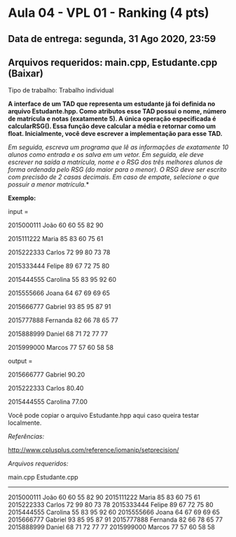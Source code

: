 # Aula 04 - VPL 01 - Ranking (4 pts)

## Data de entrega: segunda, 31 Ago 2020, 23:59

## Arquivos requeridos: main.cpp, Estudante.cpp (Baixar)

Tipo de trabalho: Trabalho individual

**A interface de um TAD que representa um estudante já foi definida no arquivo Estudante.hpp. Como atributos esse TAD possui o nome, número de matrícula e notas (exatamente 5). A única operação especificada é calcularRSG(). Essa função deve calcular a média e retornar como um float. Inicialmente, você deve escrever a implementação para esse TAD.**

**Em seguida, escreva um programa que lê as informações de exatamente 10 alunos como entrada e os salva em um vetor. Em seguida, ele deve escrever na saída a matrícula, nome e o RSG dos três melhores alunos de forma ordenada pelo RSG (do maior para o menor). O RSG deve ser escrito com precisão de 2 casas decimais*. Em caso de empate, selecione o que possuir a menor matrícula.**

**Exemplo:**

input = 

2015000111 João 60 60 55 82 90

2015111222 Maria 85 83 60 75 61

2015222333 Carlos 72 99 80 73 78

2015333444 Felipe 89 67 72 75 80

2015444555 Carolina 55 83 95 92 60

2015555666 Joana 64 67 69 69 65

2015666777 Gabriel 93 85 95 87 91

2015777888 Fernanda 82 66 78 65 77

2015888999 Daniel 68 71 72 77 77

2015999000 Marcos 77 57 60 58 58

output =

2015666777 Gabriel 90.20

2015222333 Carlos 80.40

2015444555 Carolina 77.00

Você pode copiar o arquivo Estudante.hpp aqui caso queira testar localmente.

*Referências:*

http://www.cplusplus.com/reference/iomanip/setprecision/

*Arquivos requeridos:*

main.cpp Estudante.cpp

*******************************

2015000111 João 60 60 55 82 90
2015111222 Maria 85 83 60 75 61
2015222333 Carlos 72 99 80 73 78
2015333444 Felipe 89 67 72 75 80
2015444555 Carolina 55 83 95 92 60
2015555666 Joana 64 67 69 69 65
2015666777 Gabriel 93 85 95 87 91
2015777888 Fernanda 82 66 78 65 77
2015888999 Daniel 68 71 72 77 77
2015999000 Marcos 77 57 60 58 58
